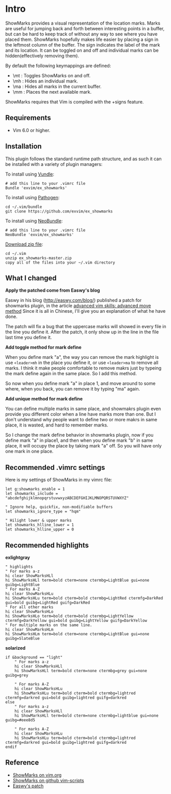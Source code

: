 # Intro

ShowMarks provides a visual representation of the location marks.
Marks are useful for jumping back and forth between interesting points in a buffer, but can be hard to keep track of without any way to see where you have placed them.  ShowMarks hopefully makes life easier by placing a sign in the leftmost column of the buffer.  The sign indicates the label of the mark and its location.
It can be toggled on and off and individual marks can be hidden(effectively removing them).

By default the following keymappings are defined:
- \mt : Toggles ShowMarks on and off.
- \mh : Hides an individual mark.
- \ma : Hides all marks in the current buffer.
- \mm : Places the next available mark.

ShowMarks requires that Vim is compiled with the +signs feature.

## Requirements

- Vim 6.0 or higher.

## Installation

This plugin follows the standard runtime path structure, and as such it can 
be installed with a variety of plugin managers:
    
To install using [Vundle](https://github.com/gmarik/vundle):

    # add this line to your .vimrc file
    Bundle 'exvim/ex_showmarks'

To install using [Pathogen](https://github.com/tpope/vim-pathogen):

    cd ~/.vim/bundle
    git clone https://github.com/exvim/ex_showmarks

To install using [NeoBundle](https://github.com/Shougo/neobundle.vim):

    # add this line to your .vimrc file
    NeoBundle 'exvim/ex_showmarks'

[Download zip file](https://github.com/exvim/ex_showmarks/archive/master.zip):

    cd ~/.vim
    unzip ex_showmarks-master.zip
    copy all of the files into your ~/.vim directory

## What I changed

**Apply the patched come from Easwy's blog**

Easwy in his blog (http://easwy.com/blog/) published a patch for showmarks plugin, in the article [advanced vim skills: advanced move method](http://easwy.com/blog/archives/advanced-vim-skills-advanced-move-method) Since it is all in Chinese, I'll give you an explanation of what he have done. 

The patch will fix a bug that the uppercase marks will showed in every file in the line you define it. After the patch, it only show up in the line in the file last time you define it.

**Add toggle method for mark define**

When you define mark "a", the way you can remove the mark highlight is use `<leader>mh` in the place you define it, or use `<leader>ma` to remove all marks. I think it make people comfortable to remove makrs just by typeing the mark define again in the same place. So I add this method. 

So now when you define mark "a" in place 1, and move around to some where, when you back, you can remove it by typing "ma" again.

**Add unique method for mark define**

You can define multiple marks in same place, and showmakrs plugin even provide you different color when a line have marks more than one. But I don't understand why people want to define two or more makrs in same place, it is wasted, and hard to remember marks. 

So I change the mark define behavior in showmarks plugin, now if you define mark "a" in place1, and then when you define mark "b" in same place, it will occupy the place by taking mark "a" off.  So you will have only one mark in one place.

## Recommended .vimrc settings

Here is my settings of ShowMarks in my vimrc file:

```vim
let g:showmarks_enable = 1
let showmarks_include = "abcdefghijklmnopqrstuvwxyzABCDEFGHIJKLMNOPQRSTUVWXYZ"

" Ignore help, quickfix, non-modifiable buffers
let showmarks_ignore_type = "hqm"

" Hilight lower & upper marks
let showmarks_hlline_lower = 1
let showmarks_hlline_upper = 0 
```

## Recommended highlights

**exlightgray**

```vim
" highlights 
" For marks a-z
hi clear ShowMarksHLl
hi ShowMarksHLl term=bold cterm=none ctermbg=LightBlue gui=none guibg=LightBlue
" For marks A-Z
hi clear ShowMarksHLu
hi ShowMarksHLu term=bold cterm=bold ctermbg=LightRed ctermfg=DarkRed gui=bold guibg=LightRed guifg=DarkRed
" For all other marks
hi clear ShowMarksHLo
hi ShowMarksHLo term=bold cterm=bold ctermbg=LightYellow ctermfg=DarkYellow gui=bold guibg=LightYellow guifg=DarkYellow
" For multiple marks on the same line.
hi clear ShowMarksHLm
hi ShowMarksHLm term=bold cterm=none ctermbg=LightBlue gui=none guibg=SlateBlue
```

**solarized**

```vim
if &background == "light"
    " For marks a-z
    hi clear ShowMarksHLl
    hi ShowMarksHLl term=bold cterm=none ctermbg=grey gui=none guibg=grey

    " For marks A-Z
    hi clear ShowMarksHLu
    hi ShowMarksHLu term=bold cterm=bold ctermbg=lightred ctermfg=darkred gui=bold guibg=lightred guifg=darkred
else
    " For marks a-z
    hi clear ShowMarksHLl
    hi ShowMarksHLl term=bold cterm=none ctermbg=lightblue gui=none guibg=#eee8d5

    " For marks A-Z
    hi clear ShowMarksHLu
    hi ShowMarksHLu term=bold cterm=bold ctermbg=lightred ctermfg=darkred gui=bold guibg=lightred guifg=darkred
endif
```

## Reference

* [ShowMarks on vim.org](http://www.vim.org/scripts/script.php?script_id=152)
* [ShowMarks on github vim-scripts](https://github.com/vim-scripts/ShowMarks)
* [Easwy's patch](http://easwy.com/blog/archives/advanced-vim-skills-advanced-move-method)

